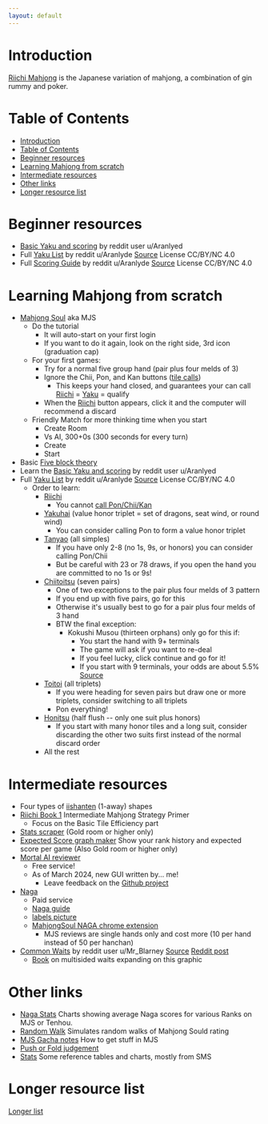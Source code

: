 ```yaml
---
layout: default
---
```


# Introduction

[Riichi Mahjong](https://riichi.wiki/Main_Page) is the Japanese variation of mahjong, a combination of gin rummy and poker.

# Table of Contents

-   [Introduction](#introduction)
-   [Table of Contents](#table-of-contents)
-   [Beginner resources](#beginner-resources)
-   [Learning Mahjong from scratch](#learning-mahjong-from-scratch)
-   [Intermediate resources](#intermediate-resources)
-   [Other links](#other-links)
-   [Longer resource list](#longer-resource-list)

# Beginner resources

-   [Basic Yaku and scoring](media/Riichi%20Mahjong%20simplified.pdf) by reddit user u/Aranlyed
-   Full [Yaku List](media/Riichi%20Mahjong%20Yaku%20List.png) by reddit u/Aranlyde [Source](https://www.reddit.com/r/Mahjong/comments/l5b221/riichi_mahjong_cheat_sheet_1_page_pdf_or_images/) License CC/BY/NC 4.0
-   Full [Scoring Guide](media/Riichi%20Mahjong%20Scoring%20Guide.png) by reddit u/Aranlyde [Source](https://www.reddit.com/r/Mahjong/comments/l5b221/riichi_mahjong_cheat_sheet_1_page_pdf_or_images/) License CC/BY/NC 4.0

# Learning Mahjong from scratch

-   [Mahjong Soul](https://mahjongsoul.yo-star.com) aka MJS
    -   Do the tutorial
        -   It will auto-start on your first login
        -   If you want to do it again, look on the right side, 3rd icon (graduation cap)
    -   For your first games:
        -   Try for a normal five group hand (pair plus four melds of 3)
        -   Ignore the Chii, Pon, and Kan buttons ([tile calls](https://riichi.wiki/Naki#Tile_calls))
            -   This keeps your hand closed, and guarantees your can call [Riichi](https://riichi.wiki/Riichi) = [Yaku](https://riichi.wiki/Yaku) = qualify
        -   When the [Riichi](https://riichi.wiki/Riichi) button appears, click it and the computer will recommend a discard
    -   Friendly Match for more thinking time when you start
        -   Create Room
        -   Vs AI, 300+0s (300 seconds for every turn)
        -   Create
        -   Start
-   Basic [Five block theory](https://mahjong.guide/2017/12/29/mahjong-fundamentals-2-starting-hands-five-block-theory/)
-   Learn the [Basic Yaku and scoring](media/Riichi%20Mahjong%20simplified.pdf) by reddit user u/Aranlyed
-   Full [Yaku List](media/Riichi%20Mahjong%20Yaku%20List.png) by reddit u/Aranlyde [Source](https://www.reddit.com/r/Mahjong/comments/l5b221/riichi_mahjong_cheat_sheet_1_page_pdf_or_images/) License CC/BY/NC 4.0
    -   Order to learn:
        -   [Riichi](https://riichi.wiki/Riichi)
            -   You cannot [call Pon/Chii/Kan](https://riichi.wiki/Naki#Tile_calls)
        -   [Yakuhai](https://riichi.wiki/Yakuhai) (value honor triplet = set of dragons, seat wind, or round wind)
            -   You can consider calling Pon to form a value honor triplet
        -   [Tanyao](https://riichi.wiki/Tanyao) (all simples)
            -   If you have only 2-8 (no 1s, 9s, or honors) you can consider calling Pon/Chii
            -   But be careful with 23 or 78 draws, if you open the hand you are committed to no 1s or 9s!
        -   [Chiitoitsu](https://riichi.wiki/Chiitoitsu) (seven pairs)
            -   One of two exceptions to the pair plus four melds of 3 pattern
            -   If you end up with five pairs, go for this
            -   Otherwise it's usually best to go for a pair plus four melds of 3 hand
            -   BTW the final exception:
                -   Kokushi Musou (thirteen orphans) only go for this if:
                    -   You start the hand with 9+ terminals
                    -   The game will ask if you want to re-deal
                    -   If you feel lucky, click continue and go for it!
                    -   If you start with 9 terminals, your odds are about 5.5% [Source](https://osamuko.com/i-told-you-not-to-go-for-kokushi/)
        -   [Toitoi](https://riichi.wiki/Toitoihou) (all triplets)
            -   If you were heading for seven pairs but draw one or more triplets, consider switching to all triplets
            -   Pon everything!
        -   [Honitsu](https://riichi.wiki/Honiisou) (half flush -- only one suit plus honors)
            -   If you start with many honor tiles and a long suit, consider discarding the other two suits first instead of the normal discard order
        -   All the rest

# Intermediate resources

-   Four types of [iishanten](https://www.youtube.com/watch?v=p6Fb5oQRjMM) (1-away) shapes
-   [Riichi Book 1](https://dainachiba.github.io/RiichiBooks/) Intermediate Mahjong Strategy Primer
    -   Focus on the Basic Tile Efficiency part
-   [Stats scraper](https://amae-koromo.sapk.ch) (Gold room or higher only)
-   [Expected Score graph maker](https://colab.research.google.com/drive/1o5faMfPrMLzsPIO-ZUj7rY_sJfRblqa4?usp=sharing) Show your rank history and expected score per game (Also Gold room or higher only)
-   [Mortal AI reviewer](https://mjai.ekyu.moe)
    -   Free service!
    -   As of March 2024, new GUI written by... me!
        -   Leave feedback on the [Github project](https://github.com/killerducky/killer_mortal_gui)
-   [Naga](https://naga.dmv.nico/naga_report/top/)
    -   Paid service
    -   [Naga guide](https://pathofhouou.blogspot.com/2021/08/training-tool-naga-replay-review.html)
    -   [labels picture](https://1.bp.blogspot.com/-Q667x0aUrCg/YR6q9Xq2UII/AAAAAAAAA50/ygF8x7LuN7QOE7QbCBcNND2NtqFoPhUCgCLcBGAsYHQ/s1018/naga.png)
    -   [MahjongSoul NAGA chrome extension](https://chrome.google.com/webstore/detail/mahjongsoul-review-suppor/kdmfnkdgpialmejpgflfllkjakolamcc)
        -   MJS reviews are single hands only and cost more (10 per hand instead of 50 per hanchan)
-   [Common Waits](media/Common_Waits.png) by reddit user u/Mr_Blarney [Source](https://drive.google.com/file/d/1K4NuE2UZgeqhSR-WsYWyQlRiEERh5VQo/view) [Reddit post](https://www.reddit.com/r/Mahjong/comments/100qw6y/mahjong_waits_infographic/)
    -   [Book](https://www.reddit.com/r/Mahjong/comments/175hsqz/reading_multisided_waits_free_guide_book/) on multisided waits expanding on this graphic

# Other links

-   [Naga Stats](naga_stats) Charts showing average Naga scores for various Ranks on MJS or Tenhou.
-   [Random Walk](random_walk.html) Simulates random walks of Mahjong Sould rating
-   [MJS Gacha notes](mjs_gacha_notes) How to get stuff in MJS
-   [Push or Fold judgement](https://youtu.be/XvCAmf4KCBk?t=377)
-   [Stats](stats) Some reference tables and charts, mostly from SMS

# Longer resource list

[Longer list](full_link_list)
